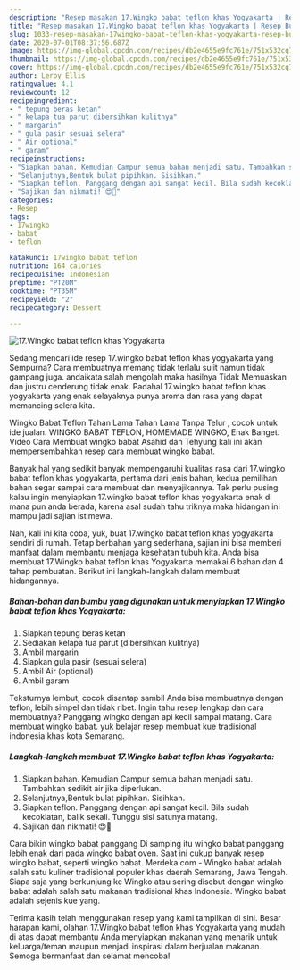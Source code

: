 ```yaml
---
description: "Resep masakan 17.Wingko babat teflon khas Yogyakarta | Resep Bumbu 17.Wingko babat teflon khas Yogyakarta Yang Enak Banget"
title: "Resep masakan 17.Wingko babat teflon khas Yogyakarta | Resep Bumbu 17.Wingko babat teflon khas Yogyakarta Yang Enak Banget"
slug: 1033-resep-masakan-17wingko-babat-teflon-khas-yogyakarta-resep-bumbu-17wingko-babat-teflon-khas-yogyakarta-yang-enak-banget
date: 2020-07-01T08:37:56.687Z
image: https://img-global.cpcdn.com/recipes/db2e4655e9fc761e/751x532cq70/17wingko-babat-teflon-khas-yogyakarta-foto-resep-utama.jpg
thumbnail: https://img-global.cpcdn.com/recipes/db2e4655e9fc761e/751x532cq70/17wingko-babat-teflon-khas-yogyakarta-foto-resep-utama.jpg
cover: https://img-global.cpcdn.com/recipes/db2e4655e9fc761e/751x532cq70/17wingko-babat-teflon-khas-yogyakarta-foto-resep-utama.jpg
author: Leroy Ellis
ratingvalue: 4.1
reviewcount: 12
recipeingredient:
- " tepung beras ketan"
- " kelapa tua parut dibersihkan kulitnya"
- " margarin"
- " gula pasir sesuai selera"
- " Air optional"
- " garam"
recipeinstructions:
- "Siapkan bahan. Kemudian Campur semua bahan menjadi satu. Tambahkan sedikit air jika diperlukan."
- "Selanjutnya,Bentuk bulat pipihkan. Sisihkan."
- "Siapkan teflon. Panggang dengan api sangat kecil. Bila sudah kecoklatan, balik sekali. Tunggu sisi satunya matang."
- "Sajikan dan nikmati! 😍💖"
categories:
- Resep
tags:
- 17wingko
- babat
- teflon

katakunci: 17wingko babat teflon 
nutrition: 164 calories
recipecuisine: Indonesian
preptime: "PT20M"
cooktime: "PT35M"
recipeyield: "2"
recipecategory: Dessert

---
```



![17.Wingko babat teflon khas Yogyakarta](https://img-global.cpcdn.com/recipes/db2e4655e9fc761e/751x532cq70/17wingko-babat-teflon-khas-yogyakarta-foto-resep-utama.jpg)

Sedang mencari ide resep 17.wingko babat teflon khas yogyakarta yang Sempurna? Cara membuatnya memang tidak terlalu sulit namun tidak gampang juga. andaikata salah mengolah maka hasilnya Tidak Memuaskan dan justru cenderung tidak enak. Padahal 17.wingko babat teflon khas yogyakarta yang enak selayaknya punya aroma dan rasa yang dapat memancing selera kita.

Wingko Babat Teflon Tahan Lama Tahan Lama Tanpa Telur , cocok untuk ide jualan. WINGKO BABAT TEFLON, HOMEMADE WINGKO, Enak Banget. Video Cara Membuat wingko babat Asahid dan Tehyung kali ini akan mempersembahkan resep cara membuat wingko babat.

Banyak hal yang sedikit banyak mempengaruhi kualitas rasa dari 17.wingko babat teflon khas yogyakarta, pertama dari jenis bahan, kedua pemilihan bahan segar sampai cara membuat dan menyajikannya. Tak perlu pusing kalau ingin menyiapkan 17.wingko babat teflon khas yogyakarta enak di mana pun anda berada, karena asal sudah tahu triknya maka hidangan ini mampu jadi sajian istimewa.


Nah, kali ini kita coba, yuk, buat 17.wingko babat teflon khas yogyakarta sendiri di rumah. Tetap berbahan yang sederhana, sajian ini bisa memberi manfaat dalam membantu menjaga kesehatan tubuh kita. Anda bisa membuat 17.Wingko babat teflon khas Yogyakarta memakai 6 bahan dan 4 tahap pembuatan. Berikut ini langkah-langkah dalam membuat hidangannya.

<!--inarticleads1-->

##### Bahan-bahan dan bumbu yang digunakan untuk menyiapkan 17.Wingko babat teflon khas Yogyakarta:

1. Siapkan  tepung beras ketan
1. Sediakan  kelapa tua parut (dibersihkan kulitnya)
1. Ambil  margarin
1. Siapkan  gula pasir (sesuai selera)
1. Ambil  Air (optional)
1. Ambil  garam


Teksturnya lembut, cocok disantap sambil Anda bisa membuatnya dengan teflon, lebih simpel dan tidak ribet. Ingin tahu resep lengkap dan cara membuatnya? Panggang wingko dengan api kecil sampai matang. Cara membuat wingko babat. yuk belajar resep membuat kue tradisional indonesia khas kota Semarang. 

<!--inarticleads2-->

##### Langkah-langkah membuat 17.Wingko babat teflon khas Yogyakarta:

1. Siapkan bahan. Kemudian Campur semua bahan menjadi satu. Tambahkan sedikit air jika diperlukan.
1. Selanjutnya,Bentuk bulat pipihkan. Sisihkan.
1. Siapkan teflon. Panggang dengan api sangat kecil. Bila sudah kecoklatan, balik sekali. Tunggu sisi satunya matang.
1. Sajikan dan nikmati! 😍💖


Cara bikin wingko babat panggang Di samping itu wingko babat panggang lebih enak dari pada wingko babat oven. Saat ini cukup banyak resep wingko babat, seperti wingko babat. Merdeka.com - Wingko babat adalah salah satu kuliner tradisional populer khas daerah Semarang, Jawa Tengah. Siapa saja yang berkunjung ke Wingko atau sering disebut dengan wingko babat adalah salah satu makanan tradisional khas Indonesia. Wingko babat adalah sejenis kue yang. 

Terima kasih telah menggunakan resep yang kami tampilkan di sini. Besar harapan kami, olahan 17.Wingko babat teflon khas Yogyakarta yang mudah di atas dapat membantu Anda menyiapkan makanan yang menarik untuk keluarga/teman maupun menjadi inspirasi dalam berjualan makanan. Semoga bermanfaat dan selamat mencoba!
